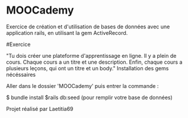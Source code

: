 # MOOCademy

Exercice de création et d'utilisation de bases de données avec une application rails, en utilisant la gem ActiveRecord.

#Exercice

"Tu dois créer une plateforme d'apprentissage en ligne. Il y a plein de cours. Chaque cours a un titre et une description. Enfin, chaque cours a plusieurs leçons, qui ont un titre et un body."
Installation des gems nécéssaires

Aller dans le dossier 'MOOCademy' puis entrer la commande :

$ bundle install
$rails db:seed (pour remplir votre base de données)

Projet réalisé par Laetitia69
